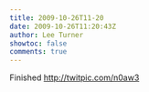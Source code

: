 ```yaml
---
title: 2009-10-26T11-20
date: 2009-10-26T11:20:43Z
author: Lee Turner
showtoc: false
comments: true
---
```


Finished  http://twitpic.com/n0aw3

